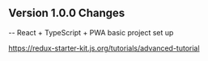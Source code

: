 <!-- Catch all the changes to the application in this file for each version -->

## Version 1.0.0 Changes
-- React + TypeScript + PWA basic project set up

https://redux-starter-kit.js.org/tutorials/advanced-tutorial